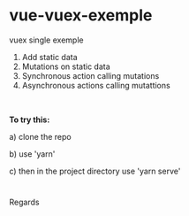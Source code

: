 # vue-vuex-exemple
vuex single exemple

1. Add static data
2. Mutations on static data
3. Synchronous action calling mutations
4. Asynchronous actions calling mutattions

<br>

__To try this:__

a) clone the repo

b) use 'yarn'

c) then in the project directory use 'yarn serve'

#
Regards
